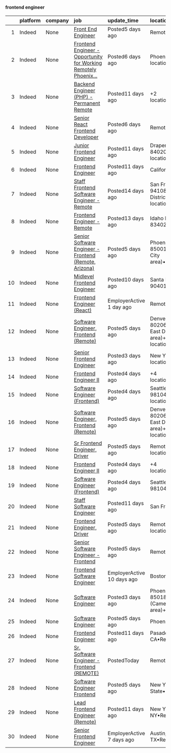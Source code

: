

#### frontend engineer <a name="frontendengineer" />
|    | platform   | company   | job                                                                                                                                                                                                                                                                                                                                                                                                                                                                                                                                                                                                                                                                                                                                     | update_time                | location                                                            |
|---:|:-----------|:----------|:----------------------------------------------------------------------------------------------------------------------------------------------------------------------------------------------------------------------------------------------------------------------------------------------------------------------------------------------------------------------------------------------------------------------------------------------------------------------------------------------------------------------------------------------------------------------------------------------------------------------------------------------------------------------------------------------------------------------------------------|:---------------------------|:--------------------------------------------------------------------|
|  1 | Indeed     | None      | [Front End Engineer](https://www.indeed.com/pagead/clk?mo=r&ad=-6NYlbfkN0CvahHJL5dpwIe5nlYo2UZJB8CTXAEl9vJAxrd3EfdRQXe48npO_OFDX_Kpwvl8BDj1VYP9mjwPSOK9YausBjcv9wBq0XyVdmlVDbM567xXeA5fjFnKjeKusfgqMXFuYd5MJX3lWvKQn5KOXL58VSeOGHR0OrgybfToT3V6tUZ61HMGCbVGySw1aWeD69Kx5fjXEMtUF6pv-c1f6YYprAOrghXwYnBc51fVvoOK8Xpjz4SPzx-11feZ2oFrKIYqdsgNRsccXHm-KKe_iPwnSycVn1SYlKjO3t_JnWpGLeMvMOSuYvJHrum1psnomPJDc4pK9Gp_er2b0cd5bX9Ec9j5Nfhn5FLBS6P_t4jAsrNg0KAz3HKM82bsNHOrwZU44hH6ATU8uLSbocGKkllJbS7z5nI4OwZTqn4BZ0QDoomxGMQRoOWUcf4Qya5amQGEUXpu6NcAToQw8Ob48RdrmOnK8LuRK3SAPUw=&p=0&fvj=1&vjs=3)                                                                                                                                            | Posted5 days ago           | Remote                                                              |
|  2 | Indeed     | None      | [Frontend Engineer - Opportunity for Working Remotely Phoenix...](https://www.indeed.com/rc/clk?jk=ecfd7572dd3b83ee&fccid=c762a27145bd166e&vjs=3)                                                                                                                                                                                                                                                                                                                                                                                                                                                                                                                                                                                       | Posted6 days ago           | Phoenix, AZ+39 locations•Remote                                     |
|  3 | Indeed     | None      | [Backend Engineer (PHP) - Permanent Remote](https://www.indeed.com/pagead/clk?mo=r&ad=-6NYlbfkN0COvs0giDBQSZxCgxtGlP9F2rqb7f8qKMvTQKRfo9Z2aBBfdNwhT-PCbca6Tg6UbeNUTMAKMzO4JOOF4HGC1Gr5veRXhnh2KmUmzV1A_nNUKuBAmwHt9vcWqG5vsBgoDf8Fptz6m-ghAGYGPZOyUC9s2VG1djy3jngkk8flu4YIEI2YrZzqVbGdIelwX4l0Md1lvoFjffTErkS5OzHvy6c9th9b2qr9PXIa6uIM8yIsi9Rza_k4y6QiGU1QVeMNtpmozXNAp58KXXOS63fMeQ8S2eXywY36OyHkQv_VQ0lZPS3LB3H_cO9NVDmVEQvQ-fGztDfRYPZGkbWn9efKuzL79BAEPjeUcGWbCp5jgyW02nLjZ88kAplnUFqxSj6n1ptLL1enie_lBmHhLoa5qkMttmQbGj1giWxptwfPC2TAffwOCMmb6UeJnv0frrdFCMEHiKNR79KuX8-vDDVi0HfIcnuQ9YRUwUOlZj1mpC_BLVps8SQpQxhi9DGPKEwFD_nN82ovWjTNv1Fa1rWyfNUnNL0VVjGy4Gm0wWpoAd33Qya2Qrv9lJIJJFUdOdGtrsjZTZGiEv9Oy43naZY5FTom&p=2&fvj=0&vjs=3) | Posted11 days ago          | +2 locationsRemote                                                  |
|  4 | Indeed     | None      | [Senior React Frontend Developer](https://www.indeed.com/company/Strategic-Employment-Partners/jobs/Senior-React-Frontend-Developer-475d1b49d159dac4?fccid=ae836b4513efc3af&vjs=3)                                                                                                                                                                                                                                                                                                                                                                                                                                                                                                                                                      | Posted6 days ago           | Remote                                                              |
|  5 | Indeed     | None      | [Junior Frontend Engineer](https://www.indeed.com/rc/clk?jk=6d4ee13395ca84a2&fccid=651866e59ec71199&vjs=3)                                                                                                                                                                                                                                                                                                                                                                                                                                                                                                                                                                                                                              | Posted11 days ago          | Draper, UT 84020+11 locations•Remote                                |
|  6 | Indeed     | None      | [Frontend Engineer](https://www.indeed.com/rc/clk?jk=d8c61750096d41a6&fccid=657fcea7bbbebc6a&vjs=3)                                                                                                                                                                                                                                                                                                                                                                                                                                                                                                                                                                                                                                     | Posted11 days ago          | California•Remote                                                   |
|  7 | Indeed     | None      | [Staff Frontend Software Engineer - Remote](https://www.indeed.com/pagead/clk?mo=r&ad=-6NYlbfkN0CCbOqLFAkE17MDkfB5QkeK_R8bo7qf9dndHNr_grrY-DugW6FDsNTyHsabya_M2AJuvjlZ0DFIbOSU3GqGEr1x70m8KbcFYjMGp-7F8ctCAJK_DYkK3MJymw2N07HcHvah-gOPhBQHVMLE-FtycTj5BTswRVNs5yKfnLzxIK0W8umQ0xcxpLXMGIliKZpIKWV_sBVP7IQte5ukhcGnjVaTdeqbNx6bDc93vY_0QDtRjcyCQgUZ6pa95O1KOGzbMubPjEpK3H0ZmQP49etUC1SsG7Om6WE3ZjncW-q8T4UXt2jGHt_3NLHEhhRPxOhxvQvX3OoCY4HAUbFmQvRiAjJ5Xhvkwpamq59kRIu3a3d9f0FPN3Phn48A5Y4hN5s8WayhU_kxZ_wlNJhYBmJX2ZLNAqsJId8YkkB2Wv8CYtDBFQ==&p=6&fvj=0&vjs=3)                                                                                                                                                                         | Posted14 days ago          | San Francisco, CA 94108 (Financial District area)+1 location•Remote |
|  8 | Indeed     | None      | [Frontend Engineer - Remote](https://www.indeed.com/rc/clk?jk=d467adc4f6b7283e&fccid=3585412d67ac3642&vjs=3)                                                                                                                                                                                                                                                                                                                                                                                                                                                                                                                                                                                                                            | Posted13 days ago          | Idaho Falls, ID 83402•Remote                                        |
|  9 | Indeed     | None      | [Senior Software Engineer - Frontend (Remote, Arizona)](https://www.indeed.com/rc/clk?jk=87e27e960855a59a&fccid=62d7d3004b471b2d&vjs=3)                                                                                                                                                                                                                                                                                                                                                                                                                                                                                                                                                                                                 | Posted5 days ago           | Phoenix, AZ 85001 (Central City area)•Remote                        |
| 10 | Indeed     | None      | [Midlevel Frontend Engineer](https://www.indeed.com/rc/clk?jk=091644423b564a4a&fccid=dd616958bd9ddc12&vjs=3)                                                                                                                                                                                                                                                                                                                                                                                                                                                                                                                                                                                                                            | Posted10 days ago          | Santa Monica, CA 90401•Remote                                       |
| 11 | Indeed     | None      | [Frontend Engineer (React)](https://www.indeed.com/company/Clever-Real-Estate/jobs/Frontend-Engineer-6b7c81762b0f0171?fccid=7d90ab5d08a1eb97&vjs=3)                                                                                                                                                                                                                                                                                                                                                                                                                                                                                                                                                                                     | EmployerActive 1 day ago   | Remote                                                              |
| 12 | Indeed     | None      | [Software Engineer, Frontend (Remote)](https://www.indeed.com/rc/clk?jk=77f1a5ff9d2cf9c7&fccid=aef928e89977f7f0&vjs=3)                                                                                                                                                                                                                                                                                                                                                                                                                                                                                                                                                                                                                  | Posted5 days ago           | Denver, CO 80206 (Central East Denver area)+12 locations•Remote     |
| 13 | Indeed     | None      | [Senior Frontend Engineer](https://www.indeed.com/pagead/clk?mo=r&ad=-6NYlbfkN0CuGoi7i9IIRzYCKw7odRfFiIQLhSsx8rfEaZHu5YraOqLH8bzSw0lS2qxI8o6bJo73HqoxdgPFfPMk_65GZWMYfxk5nVq6PtaNYDZTUMXMJk5mAa2PuEMevT_2sryb9gpeRPNBAKmyu459tfzjQKoj78osGy8GT08feKuWzgQdZUMwm3eOzRmJ3bU8pZG_XZD4215f7FT5m7OMkb45TuhzhoXy_pjs7jflb6YiwnBw27tj7kLIpJitblnGdA4VD7TWFmasuR-dvR8Zpb0ZVk6O-yAan7ZnyDMXm1VbjPw2ksxAOOW-hH2pnjWyTQNStq_YtImY8rdw1Lzx1svQhV_uY79Ls5dM58Yd7Z2Fgzagk8mgAZ8KOQZo01ogEkgETkE6g5nafDS7_dS7iOXnMxp6OSsVYsraLFeiy_LDNMd_U7_ovTwoRA2IyDpgyqJIACYqozWsGLMRBY6W9hYejUMI_eof3LnuXk0LAVOBHTlL5K2jCGn_IAyJ&p=12&fvj=1&vjs=3)                                                                                                                 | Posted3 days ago           | New York, NY+1 location                                             |
| 14 | Indeed     | None      | [Frontend Engineer II](https://www.indeed.com/rc/clk?jk=1f3f10cfd94d4423&fccid=fe2d21eef233e94a&vjs=3)                                                                                                                                                                                                                                                                                                                                                                                                                                                                                                                                                                                                                                  | Posted4 days ago           | +4 locationsRemote                                                  |
| 15 | Indeed     | None      | [Software Engineer (Frontend)](https://www.indeed.com/rc/clk?jk=7465ce5298d626e7&fccid=e0368d24cb0bc926&vjs=3)                                                                                                                                                                                                                                                                                                                                                                                                                                                                                                                                                                                                                          | Posted4 days ago           | Seattle, WA 98104+2 locations                                       |
| 16 | Indeed     | None      | [Software Engineer, Frontend (Remote)](https://www.indeed.com/rc/clk?jk=77f1a5ff9d2cf9c7&fccid=aef928e89977f7f0&vjs=3)                                                                                                                                                                                                                                                                                                                                                                                                                                                                                                                                                                                                                  | Posted5 days ago           | Denver, CO 80206 (Central East Denver area)+12 locations•Remote     |
| 17 | Indeed     | None      | [Sr Frontend Engineer, Driver](https://www.indeed.com/rc/clk?jk=78e9428c3ac08ac5&fccid=f766f8bfbc3effb7&vjs=3)                                                                                                                                                                                                                                                                                                                                                                                                                                                                                                                                                                                                                          | Posted5 days ago           | Remote+1 location                                                   |
| 18 | Indeed     | None      | [Frontend Engineer II](https://www.indeed.com/rc/clk?jk=1f3f10cfd94d4423&fccid=fe2d21eef233e94a&vjs=3)                                                                                                                                                                                                                                                                                                                                                                                                                                                                                                                                                                                                                                  | Posted4 days ago           | +4 locationsRemote                                                  |
| 19 | Indeed     | None      | [Software Engineer (Frontend)](https://www.indeed.com/rc/clk?jk=7465ce5298d626e7&fccid=e0368d24cb0bc926&vjs=3)                                                                                                                                                                                                                                                                                                                                                                                                                                                                                                                                                                                                                          | Posted4 days ago           | Seattle, WA 98104+1 location                                        |
| 20 | Indeed     | None      | [Staff Software Engineer](https://www.indeed.com/rc/clk?jk=56f010d00c58ad65&fccid=8d0ce3817d129779&vjs=3)                                                                                                                                                                                                                                                                                                                                                                                                                                                                                                                                                                                                                               | Posted11 days ago          | San Francisco, CA                                                   |
| 21 | Indeed     | None      | [Frontend Engineer, Driver](https://www.indeed.com/rc/clk?jk=5369167495ef14f9&fccid=f766f8bfbc3effb7&vjs=3)                                                                                                                                                                                                                                                                                                                                                                                                                                                                                                                                                                                                                             | Posted5 days ago           | Remote+7 locations                                                  |
| 22 | Indeed     | None      | [Senior Software Engineer - Frontend](https://www.indeed.com/company/Kintent/jobs/Senior-Software-Engineer-556ad908b77d1902?fccid=a9be377cb56f07eb&vjs=3)                                                                                                                                                                                                                                                                                                                                                                                                                                                                                                                                                                               | Posted5 days ago           | Remote                                                              |
| 23 | Indeed     | None      | [Frontend Software Engineer](https://www.indeed.com/company/XA-Talent/jobs/Frontend-Software-Engineer-009235f4e4256fa6?fccid=5d48d2a0e020eb16&vjs=3)                                                                                                                                                                                                                                                                                                                                                                                                                                                                                                                                                                                    | EmployerActive 10 days ago | Boston, MA                                                          |
| 24 | Indeed     | None      | [Software Engineer](https://www.indeed.com/rc/clk?jk=a7f170892b72a784&fccid=936367796261bd6e&vjs=3)                                                                                                                                                                                                                                                                                                                                                                                                                                                                                                                                                                                                                                     | Posted3 days ago           | Phoenix, AZ 85018 (Camelback East area)+1 location                  |
| 25 | Indeed     | None      | [Software Engineer](https://www.indeed.com/company/Revolution-Parts/jobs/Software-Engineer-879a4fcd6b2de8b2?fccid=cd16eb923319583b&vjs=3)                                                                                                                                                                                                                                                                                                                                                                                                                                                                                                                                                                                               | Posted5 days ago           | Phoenix, AZ                                                         |
| 26 | Indeed     | None      | [Frontend Engineer](https://www.indeed.com/rc/clk?jk=0ad9e5ac297a6bd2&fccid=dd616958bd9ddc12&vjs=3)                                                                                                                                                                                                                                                                                                                                                                                                                                                                                                                                                                                                                                     | Posted11 days ago          | Pasadena, CA•Remote                                                 |
| 27 | Indeed     | None      | [Sr. Software Engineer - Frontend (REMOTE)](https://www.indeed.com/rc/clk?jk=806db4b3277ead32&fccid=f5d526c81b4033de&vjs=3)                                                                                                                                                                                                                                                                                                                                                                                                                                                                                                                                                                                                             | PostedToday                | Remote                                                              |
| 28 | Indeed     | None      | [Software Engineer Frontend](https://www.indeed.com/rc/clk?jk=c274e83e09898e25&fccid=a9d77a3a8e60fc8c&vjs=3)                                                                                                                                                                                                                                                                                                                                                                                                                                                                                                                                                                                                                            | Posted5 days ago           | New York State•Remote                                               |
| 29 | Indeed     | None      | [Lead Frontend Engineer (Remote)](https://www.indeed.com/rc/clk?jk=92c3d72ff2464a97&fccid=6fa21f81c6bbf668&vjs=3)                                                                                                                                                                                                                                                                                                                                                                                                                                                                                                                                                                                                                       | Posted11 days ago          | New York, NY•Remote                                                 |
| 30 | Indeed     | None      | [Senior Frontend Engineer](https://www.indeed.com/rc/clk?jk=2608b402882309bd&fccid=c40e3f1dbebfb005&vjs=3)                                                                                                                                                                                                                                                                                                                                                                                                                                                                                                                                                                                                                              | EmployerActive 7 days ago  | Austin, TX•Remote                                                   |